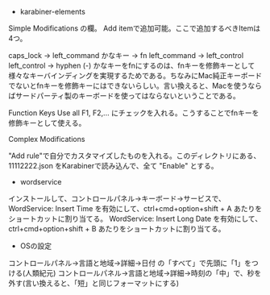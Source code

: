 - karabiner-elements

Simple Modifications の欄。
Add itemで追加可能。ここで追加するべきItemは4つ。

caps_lock → left_command
かなキー → fn
left_command → left_control
left_control → hyphen (-)
かなキーをfnにするのは、fnキーを修飾キーとして様々なキーバインディングを実現するためである。ちなみにMac純正キーボードでないとfnキーを修飾キーにはできないらしい。言い換えると、Macを使うならばサードパーティ製のキーボードを使ってはならないということである。

Function Keys
Use all F1, F2,... にチェックを入れる。こうすることでfnキーを修飾キーとして使える。

Complex Modifications

"Add rule"で自分でカスタマイズしたものを入れる。このディレクトリにある、11112222.json をKarabinerで読み込んで、全て "Enable" とする。

- wordservice

インストールして、コントロールパネル→キーボード→サービスで、
WordService: Insert Time を有効にして、ctrl+cmd+option+shift + A あたりをショートカットに割り当てる。
WordService: Insert Long Date を有効にして、ctrl+cmd+option+shift + B あたりをショートカットに割り当てる。

- OSの設定

コントロールパネル→言語と地域→詳細→日付 の「すべて」で先頭に「1」をつける(人類紀元)
コントロールパネル→言語と地域→詳細→時刻の「中」で、秒を外す(言い換えると、「短」と同じフォーマットにする)
